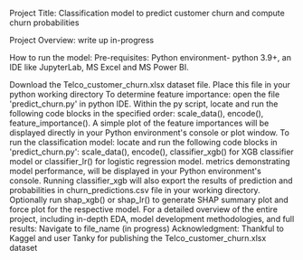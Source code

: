 Project Title: Classification model to predict customer churn and compute churn probabilities

Project Overview: write up in-progress

How to run the model: Pre-requisites: Python environment- python 3.9+, an IDE like JupyterLab, MS Excel and MS Power BI.

Download the Telco_customer_churn.xlsx dataset file. Place this file in your python working directory
To determine feature importance: open the file 'predict_churn.py' in python IDE. Within the py script, locate and run the following code blocks in the specified order: scale_data(), encode(), feature_importance(). A simple plot of the feature importances will be displayed directly in your Python environment's console or plot window.
To run the classification model: locate and run the following code blocks in 'predict_churn.py': scale_data(), encode(), classifier_xgb() for XGB classifier model or classifier_lr() for logistic regression model. metrics demonstrating model performance, will be displayed in your Python environment's console.
Running classifier_xgb will also export the results of prediction and probabilities in churn_predictions.csv file in your working directory.
Optionally run shap_xgb() or shap_lr() to generate SHAP summary plot and force plot for the respective model.
For a detailed overview of the entire project, including in-depth EDA, model development methodologies, and full results: Navigate to file_name (in progress)
Acknowledgment: Thankful to Kaggel and user Tanky for publishing the Telco_customer_churn.xlsx dataset
